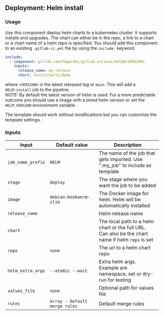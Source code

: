 
## Deployment: Helm install

### Usage

Use this component deploy helm charts to a kubernetes cluster. It supports installs and upgrades. The chart can either be in the repo, a link to a chart or a chart name of a helm repo is specified.
You should add this component to an existing `.gitlab-ci.yml` file by using the `include:`
keyword.

```yaml
include:
  - component: gitlab.com/hegerdes/gitlab-actions/helm@<VERSION>
    inputs:
      release_name: my-release
      chart: tests/charts/demo
```

where `<VERSION>` is the latest released tag or `main`. This will add a `HELM:install` job to the pipeline.  
*NOTE:* By default the latest version of helm is used. For a more predictable outcome you should use a image with a pined helm version or set the `HELM_VERSION` environment variable.


The template should work without modifications but you can customize the template settings.
### Inputs

| Input             | Default value                 | Description                                                                                      |
| ----------------- | ----------------------------- | ------------------------------------------------------------------------------------------------ |
| `job_name_prefix` | `HELM`                        | The name of the job that gets imported. Use ".my_job" to include as template                     |
| `stage`           | `deploy`                      | The stage where you want the job to be added                                                     |
| `image`           | `debian:bookworm-slim`        | The Docker image for helm. Helm will be automatically installed                                  |
| `release_name`    | <REQUIRED>                    | Helm release name                                                                                |
| `chart`           | <REQUIRED>                    | The local path to a helm chart or the full URL. Can also be the chart name if helm `repo` is set |
| `repo`            | `none`                        | The url to a helm chart repo                                                                     |
| `helm_extra_args` | `--atomic --wait`             | Extra helm args. Example are namespace, set or dry-run for testing                               |
| `values_file`     | `none`                        | Optional path for values file                                                                    |
| `rules`           | `Array - Default merge rules` | Default merge rules                                                                              |
